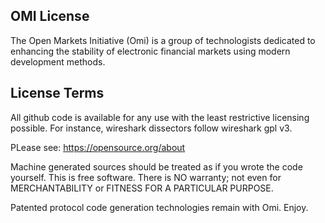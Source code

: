 ## OMI License

The Open Markets Initiative (Omi) is a group of technologists dedicated to enhancing the stability of electronic financial markets using modern development methods.

## License Terms

All github code is available for any use with the least restrictive licensing possible.  For instance, wireshark dissectors follow wireshark gpl v3.  

PLease see: https://opensource.org/about

Machine generated sources should be treated as if you wrote the code yourself.  This is free software. There is NO warranty; not even for MERCHANTABILITY or FITNESS FOR A PARTICULAR PURPOSE.

Patented protocol code generation technologies remain with Omi.
Enjoy.